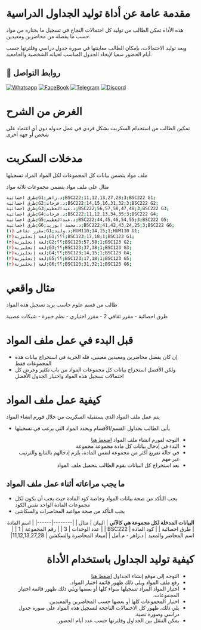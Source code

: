 # مقدمة عامة عن أداة توليد الجداول الدراسية
هذه الأداة تمكن الطالب من توليد كل احتمالات النجاح في تسجيل ما يختاره من مواد حسب ما يفضله من محاضرين ومعيدين.

وبعد توليد الاحتمالات، بإمكان الطالب معاينتها في صورة جدول دراسي وفلترتها حسب أيام الحضور سعيا لإيجاد الجدول المناسب لحياته الشخصية والجامعية.

## 🔗 روابط  التواصل
[![Whatsapp](https://img.shields.io/badge/whatsapp-group-25D366?style=for-the-badge&logo=whatsapp&logoColor=white)](https://bit.ly/regwa2022)
[![FaceBook](https://img.shields.io/badge/facebook-page-4267B2?style=for-the-badge&logo=facebook&logoColor=white)](https://bit.ly/reg-fbp)
[![Telegram](https://img.shields.io/badge/telegram-group-229ED9?style=for-the-badge&logo=telegram&logoColor=white)](https://bit.ly/reg-telegram)
[![Discord](https://img.shields.io/badge/discord-server-5865F2?style=for-the-badge&logo=discord&logoColor=white)](https://bit.ly/reg-discord)


# الغرض من الشرح
تمكين الطالب من استخدام السكربت بشكل فردي في عمل جدوله دون أي اعتماد على شخص أو جهة أخرى
 
# مدخلات السكربت
ملف مواد  يتضمن بيانات كل المجموعات لكل المواد المراد تسجيلها 

مثال على ملف مواد يتضمن مجموعات ثلاثة مواد

```bash
طرق احصائية;G1;د.زاهر;BSC222;11,12,13,27,28;3;BSC222 G1;
طرق احصائية;G2;د.فرحات;BSC222;14,15,16,31,32;3;BSC222 G2;
طرق احصائية;G3;د.عبدالعظيم;BSC222;56,57,58,47,48;3;BSC222 G3;
طرق احصائية;G4;د.فرحات;BSC222;11,12,13,34,35;3;BSC222 G4;
طرق احصائية;G5;د.عبدالعظيم;BSC222;44,45,46,54,55;3;BSC222 G5;
طرق احصائية;G6;د.محمد ابوزيد;BSC222;41,42,43,24,25;3;BSC222 G6;
مقرر ثقافى (١);G1;د.وليد;HUM110;14,15;1;HUM110 G1;
لغة إنجليزية(٢);G1;؟؟؟;BSC123;17,18;1;BSC123 G1;
لغة إنجليزية(٢);G2;؟؟;BSC123;57,58;1;BSC123 G2;
لغة إنجليزية(٢);G3;؟؟;BSC123;37,38;1;BSC123 G3;
لغة إنجليزية(٢);G4;؟؟;BSC123;14,15;1;BSC123 G4;
لغة إنجليزية(٢);G5;؟؟;BSC123;17,18;1;BSC123 G5;
لغة إنجليزية(٢);G6;؟؟;BSC123;31,32;1;BSC123 G6;
```
# مثال واقعي
طالب من قسم علوم حاسب يريد تسجيل هذه المواد 

طرق احصائية  - مقرر ثقافي 2 - مقرر اختياري  - نظم خبيرة  - شبكات عصبية
# قبل البدء في عمل ملف المواد
- إن كان يفضل محاضرين ومعيدين معينين، فله الحرية في استخراج بيانات هذه المجموعات فقط
- ولكن الأفضل استخراج بيانات كل مجموعات المواد من باب تكثير وعرض كل احتمالات تسجيل هذه المواد واختيار الجدول الأفضل

# كيفية عمل ملف المواد
 يتم عمل ملف المواد الذي يستقبله السكربت  من خلال فورم انشاء المواد



-	يأتي الطالب بجداول القسم/الأقسام ويحدد المواد التي يرغب في تسجيلها
 <div dir='rtl'>

-	التوجه لفورم انشاء ملف المواد [اضغط هنا ](https://reginput.blogspot.com)
-	البدء في إدخال بيانات كل مادة مجموعة مجموعة
-	في حالة تفريغ أكثر من مجموعة لنفس المادة، يلزم إدخالهم بالتتابع والترتيب غير مهم
-	بعد استخراج كل البيانات يقوم الطالب بتحميل ملف المواد 
</div>

## ما يجب مراعاته أثناء عمل ملف المواد
- يجب التأكد من صحة بيانات المواد وخاصة كود المادة حيث يجب أن يكون لكل مجموعات المادة الواحد نفس الكود
- يجب التأكد من صحة مواعيد المحاضرات والسكاشن

<div dir='rtl'>

**البيانات المدخلة لكل مجموعة هي كالآتي**
| البيان | مثال |
|--------|------|
| اسم المادة | طرق احصائية |
| كود المادة | BSC222 |
| عدد الوحدات | 3 |
| رقم المجموعة | 1 |
| اسم المحاضر والمعيد  | د.زاهر - م.أمل |
|ميعاد المحاضرة والسكشن |   11,12,13,27,28|

#  كيفية توليد الجداول باستخدام الأداة
-	التوجه إلى موقع إنشاء الجداول [اضغط هنا ](https://htireg.blogspot.com)
-	رفع ملف المواد ويلي ذلك ظهور قائمة اختيار المواد.
-	اختيار المواد المراد تسجيلها سواء كلها أو بعضها ويلي ذلك ظهور قائمة اختيار المجموعات.
-	اختيار المجموعات كلها أو بعضها حسب المحاضرين والمعيدين.
-	يلي ذلك، ظهور كل الاحتمالات الناجحة لتسجيل هذه المواد على صورة جدول دراسي وصورة نصية.
-	يمكن التنقل بين الجداول وفلترتها حسب عدد أيام الحضور.
</div>